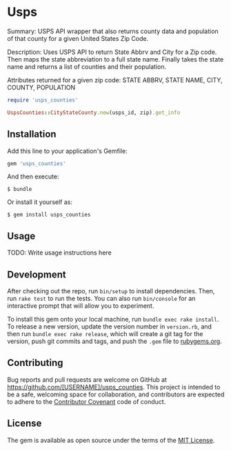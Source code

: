 # Usps

Summary: USPS API wrapper that also returns county data and population of that county for a given United States Zip Code.

Description: Uses USPS API to return State Abbrv and City for a Zip code. Then maps the state abbreviation to a full state name. Finally takes the state name and returns a list of counties and their population.

Attributes returned for a given zip code:
STATE ABBRV, STATE NAME, CITY, COUNTY, POPULATION

```ruby
require 'usps_counties'

UspsCounties::CityStateCounty.new(usps_id, zip).get_info
```

## Installation

Add this line to your application's Gemfile:

```ruby
gem 'usps_counties'
```

And then execute:

    $ bundle

Or install it yourself as:

    $ gem install usps_counties

## Usage

TODO: Write usage instructions here

## Development

After checking out the repo, run `bin/setup` to install dependencies. Then, run `rake test` to run the tests. You can also run `bin/console` for an interactive prompt that will allow you to experiment.

To install this gem onto your local machine, run `bundle exec rake install`. To release a new version, update the version number in `version.rb`, and then run `bundle exec rake release`, which will create a git tag for the version, push git commits and tags, and push the `.gem` file to [rubygems.org](https://rubygems.org).

## Contributing

Bug reports and pull requests are welcome on GitHub at https://github.com/[USERNAME]/usps_counties. This project is intended to be a safe, welcoming space for collaboration, and contributors are expected to adhere to the [Contributor Covenant](http://contributor-covenant.org) code of conduct.


## License

The gem is available as open source under the terms of the [MIT License](http://opensource.org/licenses/MIT).

